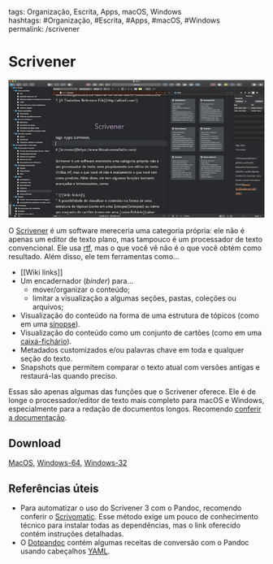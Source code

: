tags: Organização, Escrita, Apps, macOS, Windows  
hashtags: #Organização, #Escrita, #Apps, #macOS, #Windows  
permalink: /scrivener

# Scrivener  

  
![](./img/apps/__scriv.png)  
  
 
O [Scrivener](https://www.literatureandlatte.com) é um software mereceria uma categoria própria: ele não é apenas um editor de texto plano, mas tampouco é um processador de texto convencional. Ele usa [rtf](https://pt.wikipedia.org/wiki/Rich_Text_Format), mas o que você vê não é o que você obtém como resultado. Além disso, ele tem ferramentas como...
 
- \[\[Wiki links\]\]  
- Um encadernador (*binder*) para... 
	- mover/organizar o conteúdo; 
	- limitar a visualização a algumas seções, pastas, coleções ou arquivos;
- Visualização do conteúdo na forma de uma estrutura de tópicos (como em uma [sinopse](sinopse)).
- Visualização do conteúdo como um conjunto de cartões (como em uma [caixa-fichário](zettelkasten)).
- Metadados customizados e/ou palavras chave em toda e qualquer seção do texto.
- Snapshots que permitem comparar o texto atual com versões antigas e restaurá-las quando preciso.  
  
Essas são apenas algumas das funções que o Scrivener oferece. Ele é de longe o processador/editor de texto mais completo para macOS e Windows, especialmente para a redação de documentos longos. Recomendo [conferir a documentação](https://www.literatureandlatte.com/learn-and-support/user-guides).  


## Download
[MacOS](https://www.literatureandlatte.com/download_action.php?url=https://scrivener.s3.amazonaws.com/Scrivener.dmg), [Windows-64](https://www.literatureandlatte.com/scrivenerforwindows/beta/Scrivener-29914-installer_x64.exe), [Windows-32](https://www.literatureandlatte.com/scrivenerforwindows/beta/Scrivener-29914-installer_x86.exe) 

## Referências úteis  

- Para automatizar o uso do Scrivener 3 com o Pandoc, recomendo conferir o [Scrivomatic](https://github.com/iandol/scrivomatic). Esse método exige um pouco de conhecimento técnico para instalar todas as dependências, mas o link oferecido contém instruções detalhadas.
- O [Dotpandoc](https://github.com/iandol/dotpandoc/tree/master/defaults) contém algumas receitas de conversão com o Pandoc usando cabeçalhos [YAML](https://pt.wikipedia.org/wiki/YAML).

